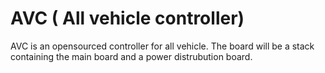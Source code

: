 # AVC ( All vehicle controller)
AVC is an opensourced controller for all vehicle. The board will be a stack containing the main board and a power distrubution board.
